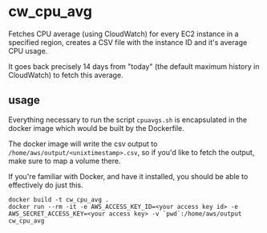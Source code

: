 # cw_cpu_avg
Fetches CPU average (using CloudWatch) for every EC2 instance in a specified region, creates a CSV file with the instance ID and it's average CPU usage.

It goes back precisely 14 days from "today" (the default maximum history in CloudWatch) to fetch this average.

## usage
Everything necessary to run the script `cpuavgs.sh` is encapsulated in the docker image which would be built by the Dockerfile.

The docker image will write the csv output to `/home/aws/output/<unixtimestamp>.csv`, so if you'd like to fetch the output, make sure to map a volume there.

If you're familiar with Docker, and have it installed, you should be able to effectively do just this.
```
docker build -t cw_cpu_avg .
docker run --rm -it -e AWS_ACCESS_KEY_ID=<your access key id> -e AWS_SECRET_ACCESS_KEY=<your access key> -v `pwd`:/home/aws/output cw_cpu_avg
```
